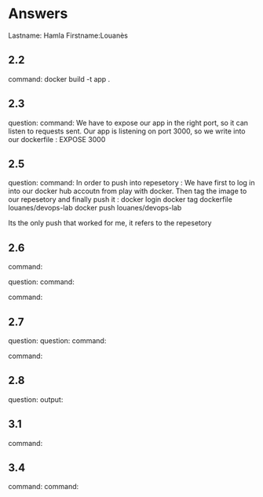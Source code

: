 # Answers

Lastname: Hamla 
Firstname:Louanès

## 2.2
command: docker build -t app .



## 2.3
question:
command: We have to expose our app in the right port, so it can listen to requests sent. Our app is listening on port 3000, so we write into our dockerfile : EXPOSE 3000

## 2.5
question:
command: In order to push into repesetory : We have first to log in into our docker hub accoutn from play with docker. Then tag the image to our repesetory and finally push it : 
docker login
docker tag dockerfile louanes/devops-lab
docker push louanes/devops-lab

Its the only push that worked for me, it refers to the repesetory

## 2.6
command:

question:
command:

command:

## 2.7
question:
question:
command:

command:

## 2.8
question:
output:

## 3.1
command:

## 3.4
command:
command:
